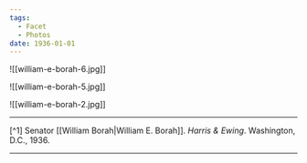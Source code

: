 ```yaml
---
tags:
  - Facet
  - Photos
date: 1936-01-01
---
```

![[william-e-borah-6.jpg]]

![[william-e-borah-5.jpg]]

![[william-e-borah-2.jpg]]

---

[^1] Senator [[William Borah|William E. Borah]]. *Harris & Ewing*. Washington, D.C., 1936.

---
